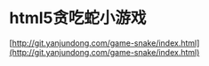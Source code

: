 # html5贪吃蛇小游戏

[http://git.yanjundong.com/game-snake/index.html](http://git.yanjundong.com/game-snake/index.html)
